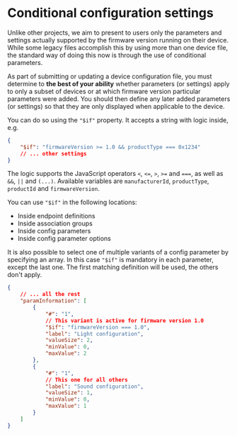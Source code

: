 # Conditional configuration settings

Unlike other projects, we aim to present to users only the parameters and settings actually supported by the firmware version running on their device. While some legacy files accomplish this by using more than one device file, the standard way of doing this now is through the use of conditional parameters.

As part of submitting or updating a device configuration file, you must determine to **the best of your ability** whether parameters (or settings) apply to only a subset of devices or at which firmware version particular parameters were added. You should then define any later added parameters (or settings) so that they are only displayed when applicable to the device.

You can do so using the `"$if"` property. It accepts a string with logic inside, e.g.

```json
{
	"$if": "firmwareVersion >= 1.0 && productType === 0x1234"
	// ... other settings
}
```

The logic supports the JavaScript operators `<`, `<=`, `>`, `>=` and `===`, as well as `&&`, `||` and `(...)`. Available variables are `manufacturerId`, `productType`, `productId` and `firmwareVersion`.

You can use `"$if"` in the following locations:

-   Inside endpoint definitions
-   Inside association groups
-   Inside config parameters
-   Inside config parameter options

It is also possible to select one of multiple variants of a config parameter by specifying an array. In this case `"$if"` is mandatory in each parameter, except the last one. The first matching definition will be used, the others don't apply.

```json
{
	// ... all the rest
	"paramInformation": [
		{
			"#": "1",
			// This variant is active for firmware version 1.0
			"$if": "firmwareVersion === 1.0",
			"label": "Light configuration",
			"valueSize": 2,
			"minValue": 0,
			"maxValue": 2
		},
		{
			"#": "1",
			// This one for all others
			"label": "Sound configuration",
			"valueSize": 1,
			"minValue": 0,
			"maxValue": 1
		}
	]
}
```
